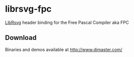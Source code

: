 librsvg-fpc
===========
[LibRsvg](https://wiki.gnome.org/Projects/LibRsvg/) header binding for the Free Pascal Compiler aka FPC

Download
--------
Binaries and demos available at http://www.djmaster.com/
